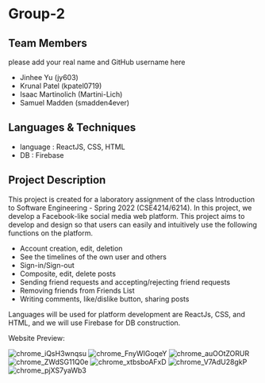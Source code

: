 # Group-2

## Team Members 
please add your real name and GitHub username here

* Jinhee Yu (jy603)
* Krunal Patel (kpatel0719)
* Isaac Martinolich (Martini-Lich)
* Samuel Madden (smadden4ever)

## Languages & Techniques

* language : ReactJS, CSS, HTML
* DB : Firebase

## Project Description
This project is created for a laboratory assignment of the class Introduction to Software Engineering - Spring 2022 (CSE4214/6214). In this project, we develop a Facebook-like social media web platform. This project aims to develop and design so that users can easily and intuitively use the following functions on the platform.

- Account creation, edit, deletion
- See the timelines of the own user and others
- Sign-in/Sign-out
- Composite, edit, delete posts
- Sending friend requests and accepting/rejecting friend requests
- Removing friends from Friends List
- Writing comments, like/dislike button, sharing posts

Languages will be used for platform development are ReactJs, CSS, and HTML, and we will use Firebase for DB construction.



Website Preview:

![chrome_iQsH3wnqsu](https://github.com/user-attachments/assets/11adb341-0abf-4988-8157-07356eaf6702)
![chrome_FnyWIGoqeY](https://github.com/user-attachments/assets/cef0e744-8e3a-4ce4-8728-0e93026e5bb9)
![chrome_auOOtZORUR](https://github.com/user-attachments/assets/90618de4-fb95-4cef-933a-ef9921d9338b)
![chrome_ZWdSG11Q0e](https://github.com/user-attachments/assets/c7f95270-258e-4425-8230-866f6f103927)
![chrome_xtbsboAFxD](https://github.com/user-attachments/assets/ffc4e686-6f9a-49e0-b1f7-3c10fcba3202)
![chrome_V7AdU28gkP](https://github.com/user-attachments/assets/30e2a416-5cf7-4c81-90fe-8180b446ec07)
![chrome_pjXS7yaWb3](https://github.com/user-attachments/assets/4d662ab8-65e3-4afd-b9d3-843c2725ef8b)
